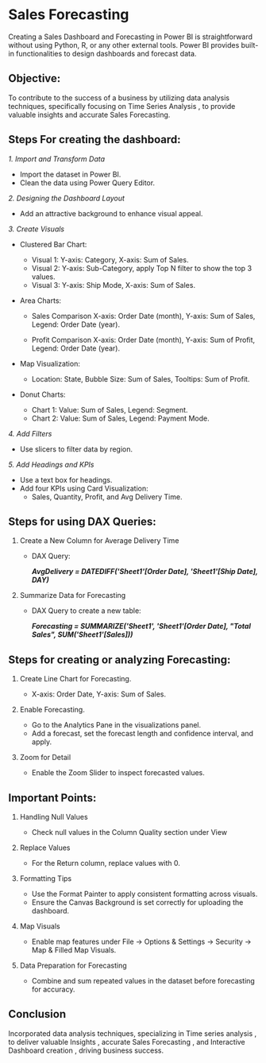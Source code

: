 # Sales Forecasting 



 Creating a Sales Dashboard and Forecasting in Power BI is straightforward without using Python, R, or any other external tools. Power BI provides built-in functionalities to design dashboards and forecast data. 


## Objective: 
To contribute to the success of a business by utilizing data analysis techniques, specifically focusing on Time Series Analysis , to provide valuable insights and accurate Sales Forecasting.





## Steps For creating the dashboard: 

 _1. Import and Transform Data_

- Import the dataset in Power BI.
- Clean the data using Power Query Editor.

_2. Designing the Dashboard Layout_

- Add an attractive background to enhance visual appeal.

_3. Create Visuals_

- Clustered Bar Chart:

     - Visual 1: Y-axis: Category, X-axis: Sum of Sales.
     - Visual 2: Y-axis: Sub-Category, apply Top N filter to show the top 3 values.
     - Visual 3: Y-axis: Ship Mode, X-axis: Sum of Sales.
- Area Charts:

     - Sales Comparison
X-axis: Order Date (month), Y-axis: Sum of Sales, Legend: Order Date (year).

     - Profit Comparison
 X-axis: Order Date (month), Y-axis: Sum of Profit, Legend: Order Date (year).

- Map Visualization:

  - Location: State, Bubble Size: Sum of Sales, Tooltips: Sum of Profit.

- Donut Charts:

    - Chart 1: Value: Sum of Sales, Legend: Segment.
    - Chart 2: Value: Sum of Sales, Legend: Payment Mode.

 _4. Add Filters_

   -  Use slicers to filter data by region.


_5. Add Headings and KPIs_

   - Use a text box for headings.
   - Add four KPIs using Card Visualization:
       - Sales, Quantity, Profit, and Avg Delivery Time.







## Steps for using DAX Queries:

1.	Create a New Column for Average Delivery Time
   
       - DAX Query:
         
            ***AvgDelivery = DATEDIFF('Sheet1'[Order Date], 'Sheet1'[Ship Date], DAY)***

2.	Summarize Data for Forecasting

       - DAX Query to create a new table:
         
  	        ***Forecasting = SUMMARIZE('Sheet1', 'Sheet1'[Order Date], "Total Sales", SUM('Sheet1'[Sales]))***








## Steps for creating or analyzing Forecasting:

1.	Create Line Chart for Forecasting.

       - X-axis: Order Date, Y-axis: Sum of Sales.
   
2.	Enable Forecasting.

       - Go to the Analytics Pane in the visualizations panel.
       - Add a forecast, set the forecast length and confidence interval, and apply.
  
3.	Zoom for Detail

       - Enable the Zoom Slider to inspect forecasted values.
    




  
## Important Points:

1. Handling Null Values

     - Check null values in the Column Quality section under View

2. Replace Values

     - For the Return column, replace values with 0.

3. Formatting Tips

     - Use the Format Painter to apply consistent formatting across visuals.
     - Ensure the Canvas Background is set correctly for uploading the dashboard.
  
4. Map Visuals

     - Enable map features under File → Options & Settings → Security → Map & Filled Map Visuals.

5. Data Preparation for Forecasting

      - Combine and sum repeated values in the dataset before forecasting for accuracy.
  




## Conclusion




Incorporated data analysis techniques, specializing in Time series analysis , to deliver valuable Insights , accurate Sales Forecasting , and Interactive Dashboard creation , driving business success.

